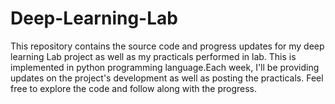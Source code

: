 # Deep-Learning-Lab
This repository contains the source code and progress updates for my deep learning Lab project as well as my practicals performed in lab. This is implemented in python programming language.Each week, I'll be providing updates on the project's development as well as posting the practicals. Feel free to explore the code and follow along with the progress.
